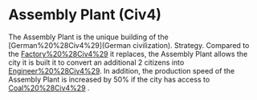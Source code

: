# Assembly Plant (Civ4)

The Assembly Plant is the unique building of the [German%20%28Civ4%29](German civilization).
Strategy.
Compared to the [Factory%20%28Civ4%29](Factory) it replaces, the Assembly Plant allows the city it is built it to convert an additional 2 citizens into [Engineer%20%28Civ4%29](Engineers). In addition, the production speed of the Assembly Plant is increased by 50% if the city has access to [Coal%20%28Civ4%29](Coal) .